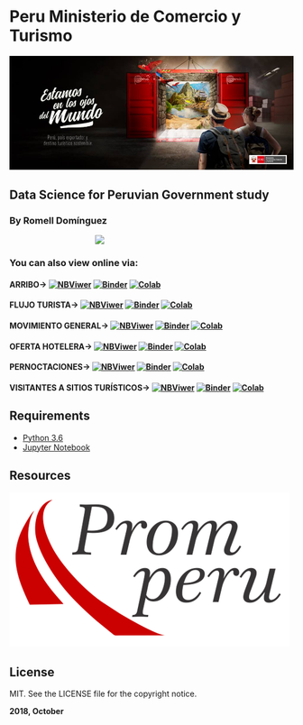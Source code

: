 # Peru Ministerio de Comercio y Turismo

[![](snapshot/intro.jpg#splash)](https://www.mincetur.gob.pe/)

## Data Science for Peruvian Government study

### By Romell Domínguez
[![](https://raw.githubusercontent.com/romellfudi/assets/master/favicon.ico#favico)](https://www.romellfudi.com/)

### You can also view online via:

#### ARRIBO-> [![NBViwer](https://img.shields.io/badge/display-nbviwer-blue.svg)](http://nbviewer.jupyter.org/github/romellfudi/MinCeTur/blob/master/arribo/arribo.ipynb) [![Binder](https://mybinder.org/badge.svg)](https://mybinder.org/v2/gh/romellfudi/MinCeTur/master?filepath=arribo/arribo.ipynb) [![Colab](https://colab.research.google.com/assets/colab-badge.svg)](https://colab.research.google.com/github/romellfudi/MinCeTur/blob/master/arribo/arribo.ipynb)

#### FLUJO TURISTA-> [![NBViwer](https://img.shields.io/badge/display-nbviwer-blue.svg)](http://nbviewer.jupyter.org/github/romellfudi/MinCeTur/blob/master/flujo_turista/flujo_turista.ipynb) [![Binder](https://mybinder.org/badge.svg)](https://mybinder.org/v2/gh/romellfudi/MinCeTur/master?filepath=flujo_turista/flujo_turista.ipynb) [![Colab](https://colab.research.google.com/assets/colab-badge.svg)](https://colab.research.google.com/github/romellfudi/MinCeTur/blob/master/flujo_turista/flujo_turista.ipynb)

#### MOVIMIENTO GENERAL-> [![NBViwer](https://img.shields.io/badge/display-nbviwer-blue.svg)](http://nbviewer.jupyter.org/github/romellfudi/MinCeTur/blob/master/movimiento_general/movimiento_general.ipynb) [![Binder](https://mybinder.org/badge.svg)](https://mybinder.org/v2/gh/romellfudi/MinCeTur/master?filepath=movimiento_general/movimiento_general.ipynb) [![Colab](https://colab.research.google.com/assets/colab-badge.svg)](https://colab.research.google.com/github/romellfudi/MinCeTur/blob/master/movimiento_general/movimiento_general.ipynb)

#### OFERTA HOTELERA-> [![NBViwer](https://img.shields.io/badge/display-nbviwer-blue.svg)](http://nbviewer.jupyter.org/github/romellfudi/MinCeTur/blob/master/oferta_hotelera/oferta_hotelera.ipynb) [![Binder](https://mybinder.org/badge.svg)](https://mybinder.org/v2/gh/romellfudi/MinCeTur/master?filepath=oferta_hotelera/oferta_hotelera.ipynb) [![Colab](https://colab.research.google.com/assets/colab-badge.svg)](https://colab.research.google.com/github/romellfudi/MinCeTur/blob/master/oferta_hotelera/oferta_hotelera.ipynb)

#### PERNOCTACIONES-> [![NBViwer](https://img.shields.io/badge/display-nbviwer-blue.svg)](http://nbviewer.jupyter.org/github/romellfudi/MinCeTur/blob/master/pernoctaciones/pernoctaciones.ipynb) [![Binder](https://mybinder.org/badge.svg)](https://mybinder.org/v2/gh/romellfudi/MinCeTur/master?filepath=pernoctaciones/pernoctaciones.ipynb) [![Colab](https://colab.research.google.com/assets/colab-badge.svg)](https://colab.research.google.com/github/romellfudi/MinCeTur/blob/master/pernoctaciones/pernoctaciones.ipynb)

#### VISITANTES A SITIOS TURÍSTICOS-> [![NBViwer](https://img.shields.io/badge/display-nbviwer-blue.svg)](http://nbviewer.jupyter.org/github/romellfudi/MinCeTur/blob/master/visitantes_a_sitios_turisticos/visitantes_a_sitios_turisticos.ipynb) [![Binder](https://mybinder.org/badge.svg)](https://mybinder.org/v2/gh/romellfudi/MinCeTur/master?filepath=visitantes_a_sitios_turisticos/visitantes_a_sitios_turisticos.ipynb) [![Colab](https://colab.research.google.com/assets/colab-badge.svg)](https://colab.research.google.com/github/romellfudi/MinCeTur/blob/master/visitantes_a_sitios_turisticos/visitantes_a_sitios_turisticos.ipynb)

## Requirements

* [Python 3.6](https://www.python.org/downloads/release/python-360/)
* [Jupyter Notebook](http://jupyter.org/)


## Resources

[![](snapshot/promperu.png#favico) ](https://www.promperu.gob.pe/TurismoIN/estadisticasEnLinea/)

## License

MIT. See the LICENSE file for the copyright notice.

**2018, October**


<style>
img[src*='#splash'] { 
    width:700px;
    display: block;
    margin: auto;
}
img[src*='#favico'] { 
    width:200px;
    display: block;
    margin: auto;
}
</style>